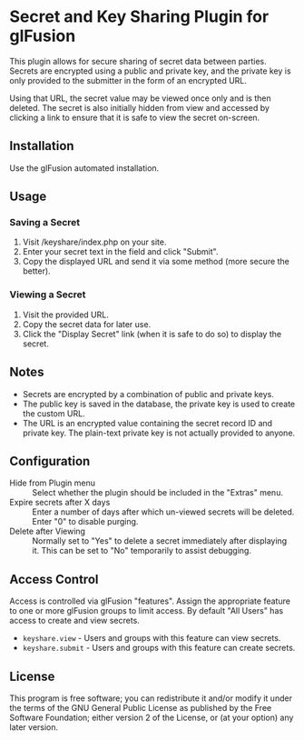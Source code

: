 # Secret and Key Sharing Plugin for glFusion
This plugin allows for secure sharing of secret data between parties.
Secrets are encrypted using a public and private key, and the private key is only
provided to the submitter in the form of an encrypted URL.

Using that URL, the secret value may be viewed once only and is then deleted.
The secret is also initially hidden from view and accessed by clicking a link
to ensure that it is safe to view the secret on-screen.

## Installation
Use the glFusion automated installation.

## Usage
### Saving a Secret
1. Visit /keyshare/index.php on your site.
1. Enter your secret text in the field and click "Submit".
1. Copy the displayed URL and send it via some method (more secure the better).
### Viewing a Secret
1. Visit the provided URL.
1. Copy the secret data for later use.
1. Click the "Display Secret" link (when it is safe to do so) to display the secret.

## Notes
* Secrets are encrypted by a combination of public and private keys.
* The public key is saved in the database, the private key is used to
  create the custom URL.
* The URL is an encrypted value containing the secret record ID and private key.
  The plain-text private key is not actually provided to anyone.

## Configuration
<dl>
<dt>Hide from Plugin menu</dt>
<dd>Select whether the plugin should be included in the "Extras" menu.</dd>
<dt>Expire secrets after X days</dt>
<dd>Enter a number of days after which un-viewed secrets will be deleted.
  Enter "0" to disable purging.</dd>
<dt>Delete after Viewing</dt>
<dd>Normally set to "Yes" to delete a secret immediately after displaying it.
  This can be set to "No" temporarily to assist debugging.</dd>
</dl>

## Access Control
Access is controlled via glFusion "features". Assign the appropriate feature to one or
more glFusion groups to limit access. By default "All Users" has access to create and
view secrets.
* `keyshare.view` - Users and groups with this feature can view secrets.
* `keyshare.submit` - Users and groups with this feature can create secrets.

## License
This program is free software; you can redistribute it and/or modify it under
the terms of the GNU General Public License as published by the Free Software
Foundation; either version 2 of the License, or (at your option) any later
version.
